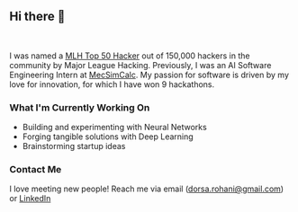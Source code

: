   <!---
<div align = "center">
<p align="center">
  <img height="165" src="https://github-readme-stats.vercel.app/api?username=DorsaRoh&&show_icons=true&theme=algolia" alt="Github Stats" />
  <img src="https://github-readme-stats.vercel.app/api/top-langs/?username=DorsaRoh&layout=compact&theme=algolia" alt="Top Languages" />
</div>--->


## Hi there 👋
<div align = "left">
<img src="https://komarev.com/ghpvc/?username=DorsaRoh&style=flat-square&color=blue" alt=""/>
</div>
<br>

I was named a <a href="https://top.mlh.io/2023/profiles/dorsa-rohani">MLH Top 50 Hacker</a> out of 150,000 hackers in the community by Major League Hacking. Previously, I was an AI Software Engineering Intern at <a href="https://mecsimcalc.com/">MecSimCalc</a>. My passion for software is driven by my love for innovation, for which I have won 9 hackathons.

### What I'm Currently Working On
- Building and experimenting with Neural Networks
- Forging tangible solutions with Deep Learning 
- Brainstorming startup ideas

### Contact Me
I love meeting new people! Reach me via email (dorsa.rohani@gmail.com) or [LinkedIn](https://www.linkedin.com/in/dorsarohani/)
